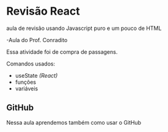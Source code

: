 # Revisão React
aula de revisão usando Javascript puro e um pouco de HTML


-Aula do Prof. Conradito


Essa atividade foi de compra de passagens.

Comandos usados:
- useState _(React)_
- funções
- variáveis

## GitHub

Nessa aula aprendemos também como usar o GitHub